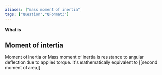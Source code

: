 ```yaml
---
aliases: ["mass moment of inertia"]
tags: ["Question","QFormat3"]
---
```


#### What is
## Moment of intertia
Moment of Inertia or Mass moment of inertia is resistance to angular deflection due to applied torque.
It's mathematically equivalent to [[second moment of area]].